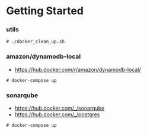 # Getting Started

### utils

`# ./docker_clean_up.sh`

### amazon/dynamodb-local

- https://hub.docker.com/r/amazon/dynamodb-local/

`# docker-compose up`

### sonarqube

- https://hub.docker.com/_/sonarqube
- https://hub.docker.com/_/postgres

`# docker-compose up`

